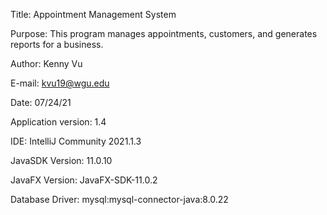 Title: Appointment Management System

Purpose: This program manages appointments, customers, and generates reports for a business.

Author: Kenny Vu

E-mail: kvu19@wgu.edu

Date: 07/24/21

Application version: 1.4

IDE: IntelliJ Community 2021.1.3

JavaSDK Version: 11.0.10

JavaFX Version: JavaFX-SDK-11.0.2

Database Driver: mysql:mysql-connector-java:8.0.22
